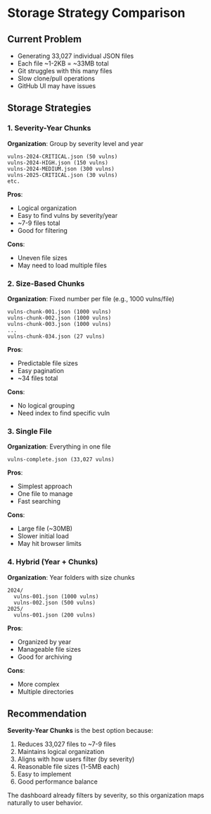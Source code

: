 # Storage Strategy Comparison

## Current Problem
- Generating 33,027 individual JSON files
- Each file ~1-2KB = ~33MB total
- Git struggles with this many files
- Slow clone/pull operations
- GitHub UI may have issues

## Storage Strategies

### 1. Severity-Year Chunks
**Organization**: Group by severity level and year
```
vulns-2024-CRITICAL.json (50 vulns)
vulns-2024-HIGH.json (150 vulns)
vulns-2024-MEDIUM.json (300 vulns)
vulns-2025-CRITICAL.json (30 vulns)
etc.
```

**Pros**:
- Logical organization
- Easy to find vulns by severity/year
- ~7-9 files total
- Good for filtering

**Cons**:
- Uneven file sizes
- May need to load multiple files

### 2. Size-Based Chunks
**Organization**: Fixed number per file (e.g., 1000 vulns/file)
```
vulns-chunk-001.json (1000 vulns)
vulns-chunk-002.json (1000 vulns)
vulns-chunk-003.json (1000 vulns)
...
vulns-chunk-034.json (27 vulns)
```

**Pros**:
- Predictable file sizes
- Easy pagination
- ~34 files total

**Cons**:
- No logical grouping
- Need index to find specific vuln

### 3. Single File
**Organization**: Everything in one file
```
vulns-complete.json (33,027 vulns)
```

**Pros**:
- Simplest approach
- One file to manage
- Fast searching

**Cons**:
- Large file (~30MB)
- Slower initial load
- May hit browser limits

### 4. Hybrid (Year + Chunks)
**Organization**: Year folders with size chunks
```
2024/
  vulns-001.json (1000 vulns)
  vulns-002.json (500 vulns)
2025/
  vulns-001.json (200 vulns)
```

**Pros**:
- Organized by year
- Manageable file sizes
- Good for archiving

**Cons**:
- More complex
- Multiple directories

## Recommendation

**Severity-Year Chunks** is the best option because:
1. Reduces 33,027 files to ~7-9 files
2. Maintains logical organization
3. Aligns with how users filter (by severity)
4. Reasonable file sizes (1-5MB each)
5. Easy to implement
6. Good performance balance

The dashboard already filters by severity, so this organization maps naturally to user behavior.